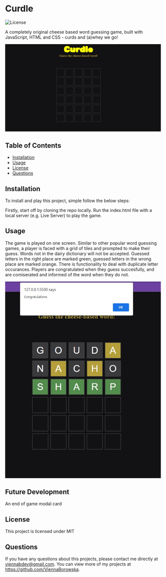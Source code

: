 # Curdle

![License](https://img.shields.io/badge/License-MIT-blue.svg)

A completely original cheese based word guessing game, built with JavaScript, HTML and CSS - curds and (a)whey we go!

<img src="/public/curd1.jpg">

## Table of Contents

- [Installation](#installation)
- [Usage](#usage)
- [License](#license)
- [Questions](#questions)

## Installation

To install and play this project, simple follow the below steps:

Firstly, start off by cloning the repo locally. Run the index.html file with a local server (e.g. Live Server) to play the game.

## Usage

The game is played on one screen. Similar to other popular word guessing games, a player is faced with a grid of tiles and prompted to make their guess. Words not in the dairy dictionary will not be accepted. Guessed letters in the right place are marked green, guessed letters in the wrong place are marked orange. There is functionality to deal with duplicate letter occurances. Players are congratulated when they guess succesfully, and are comiserated and informed of the word when they do not.

<img src="/public/curd2.jpg">

## Future Development

An end of game modal card

## License

This project is licensed under MIT

## Questions

If you have any questions about this projects, please contact me directly at viennabdev@gmail.com. You can view more of my projects at https://github.com/ViennaBorowska.
